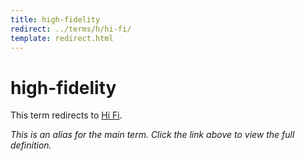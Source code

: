 ```yaml
---
title: high-fidelity
redirect: ../terms/h/hi-fi/
template: redirect.html
---
```


# high-fidelity

This term redirects to [Hi Fi](../terms/h/hi-fi/).

*This is an alias for the main term. Click the link above to view the full definition.*
